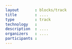 ```yaml
---
layout       : blocks/track
title        : ....
type         : track
technology   :
description  : ....
organizers   : ....
participants :
---
```


